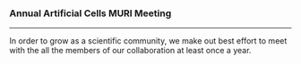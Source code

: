 ### Annual Artificial Cells MURI Meeting
----------------------------------------
In order to grow as a scientific community, we make out best effort to meet with the all the members of our collaboration at least once a year.

